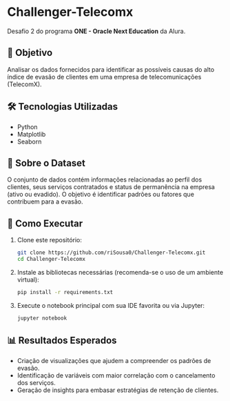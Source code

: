 # Challenger-Telecomx

Desafio 2 do programa **ONE - Oracle Next Education** da Alura.

## 🎯 Objetivo

Analisar os dados fornecidos para identificar as possíveis causas do alto índice de evasão de clientes em uma empresa de telecomunicações (TelecomX).

## 🛠 Tecnologias Utilizadas

- Python  
- Matplotlib  
- Seaborn  

## 🧩 Sobre o Dataset

O conjunto de dados contém informações relacionadas ao perfil dos clientes, seus serviços contratados e status de permanência na empresa (ativo ou evadido). O objetivo é identificar padrões ou fatores que contribuem para a evasão.

## 🚀 Como Executar

1. Clone este repositório:
   ```bash
   git clone https://github.com/riSousa0/Challenger-Telecomx.git
   cd Challenger-Telecomx
   ```

2. Instale as bibliotecas necessárias (recomenda-se o uso de um ambiente virtual):
   ```bash
   pip install -r requirements.txt
   ```

3. Execute o notebook principal com sua IDE favorita ou via Jupyter:
   ```bash
   jupyter notebook
   ```

## 📊 Resultados Esperados

- Criação de visualizações que ajudem a compreender os padrões de evasão.  
- Identificação de variáveis com maior correlação com o cancelamento dos serviços.  
- Geração de insights para embasar estratégias de retenção de clientes.
